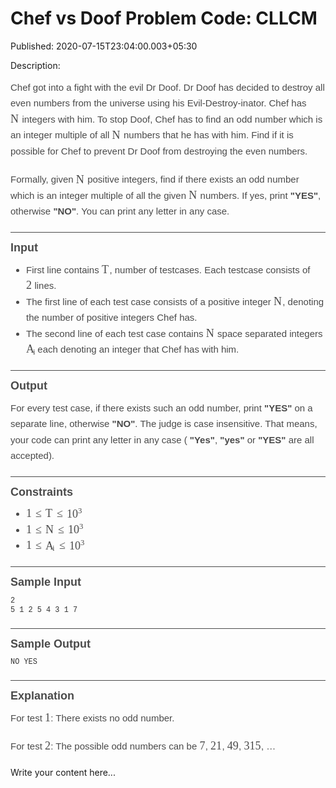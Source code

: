 # Chef vs Doof Problem Code: CLLCM

Published: 2020-07-15T23:04:00.003+05:30

Description: 
      <p class="mathjax-support" style="box-sizing: border-box; color:
      #4a4a4a; font-family: helvetica, sans-serif; font-size: 15px; font-stretch: normal;
      line-height: 1.7; margin: 0px 0px 20px; padding: 0px; text-rendering:
      optimizelegibility;">Chef got into a fight with the evil Dr Doof. Dr Doof has decided to
      destroy all even numbers from the universe using his Evil-Destroy-inator. Chef has<span
      class="Apple-converted-space">&nbsp;</span><span class="MathJax"
      data-mathml="&lt;math
      xmlns=&quot;http://www.w3.org/1998/Math/MathML&quot;&gt;&lt;mi&gt;N&lt;/mi&gt;&lt;/math&gt;"
      id="MathJax-Element-1-Frame" role="presentation" style="border: 0px; box-sizing: border-box;
      direction: ltr; display: inline; float: none; line-height: normal; margin: 0px; max-height:
      none; max-width: none; min-height: 0px; min-width: 0px; overflow-wrap: normal; padding: 0px;
      position: relative; white-space: nowrap; word-spacing: normal;" tabindex="0"><nobr
      aria-hidden="true" style="border: 0px; box-sizing: border-box; line-height: normal; margin:
      0px; max-height: 5000em; max-width: 5000em; min-height: 0px; min-width: 0px; padding: 0px;
      transition: none 0s ease 0s; vertical-align: 0px;"><span class="math"
      id="MathJax-Span-1" style="border: 0px; box-sizing: border-box; display: inline-block;
      line-height: normal; margin: 0px; padding: 0px; position: static; transition: none 0s ease 0s;
      vertical-align: 0px; width: 0.947em;"><span style="border: 0px; box-sizing: border-box;
      display: inline-block; font-size: 18px; height: 0px; line-height: normal; margin: 0px;
      padding: 0px; position: relative; transition: none 0s ease 0s; vertical-align: 0px; width:
      0.781em;"><span style="border: 0px; box-sizing: border-box; clip: rect(1.669em,
      1000.78em, 2.669em, -999.997em); left: 0em; line-height: normal; margin: 0px; padding: 0px;
      position: absolute; top: -2.497em; transition: none 0s ease 0s; vertical-align:
      0px;"><span class="mrow" id="MathJax-Span-2" style="border: 0px; box-sizing: border-box;
      display: inline; line-height: normal; margin: 0px; padding: 0px; position: static; transition:
      none 0s ease 0s; vertical-align: 0px;"><span class="mi" id="MathJax-Span-3"
      style="border: 0px; box-sizing: border-box; display: inline; font-family: STIXGeneral-Italic;
      line-height: normal; margin: 0px; padding: 0px; position: static; transition: none 0s ease 0s;
      vertical-align: 0px;">N<span style="border: 0px; box-sizing: border-box; display:
      inline-block; height: 1px; line-height: normal; margin: 0px; overflow: hidden; padding: 0px;
      position: static; transition: none 0s ease 0s; vertical-align: 0px; width:
      0.058em;"></span></span></span><span style="border: 0px; box-sizing:
      border-box; display: inline-block; height: 2.503em; line-height: normal; margin: 0px; padding:
      0px; position: static; transition: none 0s ease 0s; vertical-align: 0px; width:
      0px;"></span></span></span><span style="border-left-style: solid;
      border-width: 0px; box-sizing: border-box; display: inline-block; height: 0.937em;
      line-height: normal; margin: 0px; overflow: hidden; padding: 0px; position: static;
      transition: none 0s ease 0s; vertical-align: -0.063em; width:
      0px;"></span></span></nobr><span class="MJX_Assistive_MathML"
      role="presentation" style="border: 0px; box-sizing: border-box; clip: rect(1px, 1px, 1px,
      1px); display: inline; height: 1px; left: 0px; line-height: normal; margin: 0px; overflow:
      hidden; padding: 0px; position: static; top: 0px; transition: none 0s ease 0s; user-select:
      none; vertical-align: 0px; width: 1px;"><math
      xmlns="http://www.w3.org/1998/Math/MathML"><mi></mi></math></span></span><span
      class="Apple-converted-space">&nbsp;</span>integers with him. To stop Doof, Chef
      has to find an odd number which is an integer multiple of all<span
      class="Apple-converted-space">&nbsp;</span><span class="MathJax"
      data-mathml="&lt;math
      xmlns=&quot;http://www.w3.org/1998/Math/MathML&quot;&gt;&lt;mi&gt;N&lt;/mi&gt;&lt;/math&gt;"
      id="MathJax-Element-2-Frame" role="presentation" style="border: 0px; box-sizing: border-box;
      direction: ltr; display: inline; float: none; line-height: normal; margin: 0px; max-height:
      none; max-width: none; min-height: 0px; min-width: 0px; overflow-wrap: normal; padding: 0px;
      position: relative; white-space: nowrap; word-spacing: normal;" tabindex="0"><nobr
      aria-hidden="true" style="border: 0px; box-sizing: border-box; line-height: normal; margin:
      0px; max-height: 5000em; max-width: 5000em; min-height: 0px; min-width: 0px; padding: 0px;
      transition: none 0s ease 0s; vertical-align: 0px;"><span class="math"
      id="MathJax-Span-4" style="border: 0px; box-sizing: border-box; display: inline-block;
      line-height: normal; margin: 0px; padding: 0px; position: static; transition: none 0s ease 0s;
      vertical-align: 0px; width: 0.947em;"><span style="border: 0px; box-sizing: border-box;
      display: inline-block; font-size: 18px; height: 0px; line-height: normal; margin: 0px;
      padding: 0px; position: relative; transition: none 0s ease 0s; vertical-align: 0px; width:
      0.781em;"><span style="border: 0px; box-sizing: border-box; clip: rect(1.669em,
      1000.78em, 2.669em, -999.997em); left: 0em; line-height: normal; margin: 0px; padding: 0px;
      position: absolute; top: -2.497em; transition: none 0s ease 0s; vertical-align:
      0px;"><span class="mrow" id="MathJax-Span-5" style="border: 0px; box-sizing: border-box;
      display: inline; line-height: normal; margin: 0px; padding: 0px; position: static; transition:
      none 0s ease 0s; vertical-align: 0px;"><span class="mi" id="MathJax-Span-6"
      style="border: 0px; box-sizing: border-box; display: inline; font-family: STIXGeneral-Italic;
      line-height: normal; margin: 0px; padding: 0px; position: static; transition: none 0s ease 0s;
      vertical-align: 0px;">N<span style="border: 0px; box-sizing: border-box; display:
      inline-block; height: 1px; line-height: normal; margin: 0px; overflow: hidden; padding: 0px;
      position: static; transition: none 0s ease 0s; vertical-align: 0px; width:
      0.058em;"></span></span></span><span style="border: 0px; box-sizing:
      border-box; display: inline-block; height: 2.503em; line-height: normal; margin: 0px; padding:
      0px; position: static; transition: none 0s ease 0s; vertical-align: 0px; width:
      0px;"></span></span></span><span style="border-left-style: solid;
      border-width: 0px; box-sizing: border-box; display: inline-block; height: 0.937em;
      line-height: normal; margin: 0px; overflow: hidden; padding: 0px; position: static;
      transition: none 0s ease 0s; vertical-align: -0.063em; width:
      0px;"></span></span></nobr><span class="MJX_Assistive_MathML"
      role="presentation" style="border: 0px; box-sizing: border-box; clip: rect(1px, 1px, 1px,
      1px); display: inline; height: 1px; left: 0px; line-height: normal; margin: 0px; overflow:
      hidden; padding: 0px; position: static; top: 0px; transition: none 0s ease 0s; user-select:
      none; vertical-align: 0px; width: 1px;"><math
      xmlns="http://www.w3.org/1998/Math/MathML"><mi></mi></math></span></span><span
      class="Apple-converted-space">&nbsp;</span>numbers that he has with him. Find if
      it is possible for Chef to prevent Dr Doof from destroying the even numbers.</p><p
      class="mathjax-support" style="box-sizing: border-box; color: #4a4a4a; font-family: helvetica,
      sans-serif; font-size: 15px; font-stretch: normal; line-height: 1.7; margin: 0px 0px 20px;
      padding: 0px; text-rendering: optimizelegibility;">Formally, given<span
      class="Apple-converted-space">&nbsp;</span><span class="MathJax"
      data-mathml="&lt;math
      xmlns=&quot;http://www.w3.org/1998/Math/MathML&quot;&gt;&lt;mi&gt;N&lt;/mi&gt;&lt;/math&gt;"
      id="MathJax-Element-3-Frame" role="presentation" style="border: 0px; box-sizing: border-box;
      direction: ltr; display: inline; float: none; line-height: normal; margin: 0px; max-height:
      none; max-width: none; min-height: 0px; min-width: 0px; overflow-wrap: normal; padding: 0px;
      position: relative; white-space: nowrap; word-spacing: normal;" tabindex="0"><nobr
      aria-hidden="true" style="border: 0px; box-sizing: border-box; line-height: normal; margin:
      0px; max-height: 5000em; max-width: 5000em; min-height: 0px; min-width: 0px; padding: 0px;
      transition: none 0s ease 0s; vertical-align: 0px;"><span class="math"
      id="MathJax-Span-7" style="border: 0px; box-sizing: border-box; display: inline-block;
      line-height: normal; margin: 0px; padding: 0px; position: static; transition: none 0s ease 0s;
      vertical-align: 0px; width: 0.947em;"><span style="border: 0px; box-sizing: border-box;
      display: inline-block; font-size: 18px; height: 0px; line-height: normal; margin: 0px;
      padding: 0px; position: relative; transition: none 0s ease 0s; vertical-align: 0px; width:
      0.781em;"><span style="border: 0px; box-sizing: border-box; clip: rect(1.669em,
      1000.78em, 2.669em, -999.997em); left: 0em; line-height: normal; margin: 0px; padding: 0px;
      position: absolute; top: -2.497em; transition: none 0s ease 0s; vertical-align:
      0px;"><span class="mrow" id="MathJax-Span-8" style="border: 0px; box-sizing: border-box;
      display: inline; line-height: normal; margin: 0px; padding: 0px; position: static; transition:
      none 0s ease 0s; vertical-align: 0px;"><span class="mi" id="MathJax-Span-9"
      style="border: 0px; box-sizing: border-box; display: inline; font-family: STIXGeneral-Italic;
      line-height: normal; margin: 0px; padding: 0px; position: static; transition: none 0s ease 0s;
      vertical-align: 0px;">N<span style="border: 0px; box-sizing: border-box; display:
      inline-block; height: 1px; line-height: normal; margin: 0px; overflow: hidden; padding: 0px;
      position: static; transition: none 0s ease 0s; vertical-align: 0px; width:
      0.058em;"></span></span></span><span style="border: 0px; box-sizing:
      border-box; display: inline-block; height: 2.503em; line-height: normal; margin: 0px; padding:
      0px; position: static; transition: none 0s ease 0s; vertical-align: 0px; width:
      0px;"></span></span></span><span style="border-left-style: solid;
      border-width: 0px; box-sizing: border-box; display: inline-block; height: 0.937em;
      line-height: normal; margin: 0px; overflow: hidden; padding: 0px; position: static;
      transition: none 0s ease 0s; vertical-align: -0.063em; width:
      0px;"></span></span></nobr><span class="MJX_Assistive_MathML"
      role="presentation" style="border: 0px; box-sizing: border-box; clip: rect(1px, 1px, 1px,
      1px); display: inline; height: 1px; left: 0px; line-height: normal; margin: 0px; overflow:
      hidden; padding: 0px; position: static; top: 0px; transition: none 0s ease 0s; user-select:
      none; vertical-align: 0px; width: 1px;"><math
      xmlns="http://www.w3.org/1998/Math/MathML"><mi></mi></math></span></span><span
      class="Apple-converted-space">&nbsp;</span>positive integers, find if there
      exists an odd number which is an integer multiple of all the given<span
      class="Apple-converted-space">&nbsp;</span><span class="MathJax"
      data-mathml="&lt;math
      xmlns=&quot;http://www.w3.org/1998/Math/MathML&quot;&gt;&lt;mi&gt;N&lt;/mi&gt;&lt;/math&gt;"
      id="MathJax-Element-4-Frame" role="presentation" style="border: 0px; box-sizing: border-box;
      direction: ltr; display: inline; float: none; line-height: normal; margin: 0px; max-height:
      none; max-width: none; min-height: 0px; min-width: 0px; overflow-wrap: normal; padding: 0px;
      position: relative; white-space: nowrap; word-spacing: normal;" tabindex="0"><nobr
      aria-hidden="true" style="border: 0px; box-sizing: border-box; line-height: normal; margin:
      0px; max-height: 5000em; max-width: 5000em; min-height: 0px; min-width: 0px; padding: 0px;
      transition: none 0s ease 0s; vertical-align: 0px;"><span class="math"
      id="MathJax-Span-10" style="border: 0px; box-sizing: border-box; display: inline-block;
      line-height: normal; margin: 0px; padding: 0px; position: static; transition: none 0s ease 0s;
      vertical-align: 0px; width: 0.947em;"><span style="border: 0px; box-sizing: border-box;
      display: inline-block; font-size: 18px; height: 0px; line-height: normal; margin: 0px;
      padding: 0px; position: relative; transition: none 0s ease 0s; vertical-align: 0px; width:
      0.781em;"><span style="border: 0px; box-sizing: border-box; clip: rect(1.669em,
      1000.78em, 2.669em, -999.997em); left: 0em; line-height: normal; margin: 0px; padding: 0px;
      position: absolute; top: -2.497em; transition: none 0s ease 0s; vertical-align:
      0px;"><span class="mrow" id="MathJax-Span-11" style="border: 0px; box-sizing:
      border-box; display: inline; line-height: normal; margin: 0px; padding: 0px; position: static;
      transition: none 0s ease 0s; vertical-align: 0px;"><span class="mi" id="MathJax-Span-12"
      style="border: 0px; box-sizing: border-box; display: inline; font-family: STIXGeneral-Italic;
      line-height: normal; margin: 0px; padding: 0px; position: static; transition: none 0s ease 0s;
      vertical-align: 0px;">N<span style="border: 0px; box-sizing: border-box; display:
      inline-block; height: 1px; line-height: normal; margin: 0px; overflow: hidden; padding: 0px;
      position: static; transition: none 0s ease 0s; vertical-align: 0px; width:
      0.058em;"></span></span></span><span style="border: 0px; box-sizing:
      border-box; display: inline-block; height: 2.503em; line-height: normal; margin: 0px; padding:
      0px; position: static; transition: none 0s ease 0s; vertical-align: 0px; width:
      0px;"></span></span></span><span style="border-left-style: solid;
      border-width: 0px; box-sizing: border-box; display: inline-block; height: 0.937em;
      line-height: normal; margin: 0px; overflow: hidden; padding: 0px; position: static;
      transition: none 0s ease 0s; vertical-align: -0.063em; width:
      0px;"></span></span></nobr><span class="MJX_Assistive_MathML"
      role="presentation" style="border: 0px; box-sizing: border-box; clip: rect(1px, 1px, 1px,
      1px); display: inline; height: 1px; left: 0px; line-height: normal; margin: 0px; overflow:
      hidden; padding: 0px; position: static; top: 0px; transition: none 0s ease 0s; user-select:
      none; vertical-align: 0px; width: 1px;"><math
      xmlns="http://www.w3.org/1998/Math/MathML"><mi></mi></math></span></span><span
      class="Apple-converted-space">&nbsp;</span>numbers. If yes, print<span
      class="Apple-converted-space">&nbsp;</span><span class="mathjax-support"
      style="box-sizing: border-box; font-weight: 700; line-height: inherit;">"YES"</span>,
      otherwise<span class="Apple-converted-space">&nbsp;</span><span
      class="mathjax-support" style="box-sizing: border-box; font-weight: 700; line-height:
      inherit;">"NO"</span>. You can print any letter in any case.</p><h3
      class="mathjax-support" id="input" style="border-top-style: solid; border-top-width: 1px;
      box-sizing: border-box; color: #4a4a4a; font-family: helvetica, sans-serif; font-size: 18px;
      font-stretch: normal; line-height: 1.6; margin: 15px 0px 0.5rem; padding: 10px 0px 0px;
      text-rendering: optimizelegibility;">Input</h3><ul class="mathjax-support"
      style="box-sizing: border-box; color: #4a4a4a; font-family: helvetica, sans-serif; font-size:
      15px; font-stretch: normal; line-height: 1.7; list-style-position: outside; margin: 0px 0px
      20px 25px; padding: 0px;"><li class="mathjax-support" style="box-sizing: border-box;
      margin: 0px; padding: 0px;">First line contains<span
      class="Apple-converted-space">&nbsp;</span><span class="MathJax"
      data-mathml="&lt;math
      xmlns=&quot;http://www.w3.org/1998/Math/MathML&quot;&gt;&lt;mi&gt;T&lt;/mi&gt;&lt;/math&gt;"
      id="MathJax-Element-5-Frame" role="presentation" style="border: 0px; box-sizing: border-box;
      direction: ltr; display: inline; float: none; line-height: normal; margin: 0px; max-height:
      none; max-width: none; min-height: 0px; min-width: 0px; overflow-wrap: normal; padding: 0px;
      position: relative; white-space: nowrap; word-spacing: normal;" tabindex="0"><nobr
      aria-hidden="true" style="border: 0px; box-sizing: border-box; line-height: normal; margin:
      0px; max-height: 5000em; max-width: 5000em; min-height: 0px; min-width: 0px; padding: 0px;
      transition: none 0s ease 0s; vertical-align: 0px;"><span class="math"
      id="MathJax-Span-13" style="border: 0px; box-sizing: border-box; display: inline-block;
      line-height: normal; margin: 0px; padding: 0px; position: static; transition: none 0s ease 0s;
      vertical-align: 0px; width: 0.836em;"><span style="border: 0px; box-sizing: border-box;
      display: inline-block; font-size: 18px; height: 0px; line-height: normal; margin: 0px;
      padding: 0px; position: relative; transition: none 0s ease 0s; vertical-align: 0px; width:
      0.669em;"><span style="border: 0px; box-sizing: border-box; clip: rect(1.669em,
      1000.67em, 2.669em, -999.997em); left: 0em; line-height: normal; margin: 0px; padding: 0px;
      position: absolute; top: -2.497em; transition: none 0s ease 0s; vertical-align:
      0px;"><span class="mrow" id="MathJax-Span-14" style="border: 0px; box-sizing:
      border-box; display: inline; line-height: normal; margin: 0px; padding: 0px; position: static;
      transition: none 0s ease 0s; vertical-align: 0px;"><span class="mi" id="MathJax-Span-15"
      style="border: 0px; box-sizing: border-box; display: inline; font-family: STIXGeneral-Italic;
      line-height: normal; margin: 0px; padding: 0px; position: static; transition: none 0s ease 0s;
      vertical-align: 0px;">T<span style="border: 0px; box-sizing: border-box; display:
      inline-block; height: 1px; line-height: normal; margin: 0px; overflow: hidden; padding: 0px;
      position: static; transition: none 0s ease 0s; vertical-align: 0px; width:
      0.058em;"></span></span></span><span style="border: 0px; box-sizing:
      border-box; display: inline-block; height: 2.503em; line-height: normal; margin: 0px; padding:
      0px; position: static; transition: none 0s ease 0s; vertical-align: 0px; width:
      0px;"></span></span></span><span style="border-left-style: solid;
      border-width: 0px; box-sizing: border-box; display: inline-block; height: 0.937em;
      line-height: normal; margin: 0px; overflow: hidden; padding: 0px; position: static;
      transition: none 0s ease 0s; vertical-align: -0.063em; width:
      0px;"></span></span></nobr><span class="MJX_Assistive_MathML"
      role="presentation" style="border: 0px; box-sizing: border-box; clip: rect(1px, 1px, 1px,
      1px); display: inline; height: 1px; left: 0px; line-height: normal; margin: 0px; overflow:
      hidden; padding: 0px; position: static; top: 0px; transition: none 0s ease 0s; user-select:
      none; vertical-align: 0px; width: 1px;"><math
      xmlns="http://www.w3.org/1998/Math/MathML"><mi></mi></math></span></span>,
      number of testcases. Each testcase consists of<span
      class="Apple-converted-space">&nbsp;</span><span class="MathJax"
      data-mathml="&lt;math
      xmlns=&quot;http://www.w3.org/1998/Math/MathML&quot;&gt;&lt;mn&gt;2&lt;/mn&gt;&lt;/math&gt;"
      id="MathJax-Element-6-Frame" role="presentation" style="border: 0px; box-sizing: border-box;
      direction: ltr; display: inline; float: none; line-height: normal; margin: 0px; max-height:
      none; max-width: none; min-height: 0px; min-width: 0px; overflow-wrap: normal; padding: 0px;
      position: relative; white-space: nowrap; word-spacing: normal;" tabindex="0"><nobr
      aria-hidden="true" style="border: 0px; box-sizing: border-box; line-height: normal; margin:
      0px; max-height: 5000em; max-width: 5000em; min-height: 0px; min-width: 0px; padding: 0px;
      transition: none 0s ease 0s; vertical-align: 0px;"><span class="math"
      id="MathJax-Span-16" style="border: 0px; box-sizing: border-box; display: inline-block;
      line-height: normal; margin: 0px; padding: 0px; position: static; transition: none 0s ease 0s;
      vertical-align: 0px; width: 0.614em;"><span style="border: 0px; box-sizing: border-box;
      display: inline-block; font-size: 18px; height: 0px; line-height: normal; margin: 0px;
      padding: 0px; position: relative; transition: none 0s ease 0s; vertical-align: 0px; width:
      0.503em;"><span style="border: 0px; box-sizing: border-box; clip: rect(1.669em,
      1000.5em, 2.669em, -999.997em); left: 0em; line-height: normal; margin: 0px; padding: 0px;
      position: absolute; top: -2.497em; transition: none 0s ease 0s; vertical-align:
      0px;"><span class="mrow" id="MathJax-Span-17" style="border: 0px; box-sizing:
      border-box; display: inline; line-height: normal; margin: 0px; padding: 0px; position: static;
      transition: none 0s ease 0s; vertical-align: 0px;"><span class="mn" id="MathJax-Span-18"
      style="border: 0px; box-sizing: border-box; display: inline; font-family: STIXGeneral-Regular;
      line-height: normal; margin: 0px; padding: 0px; position: static; transition: none 0s ease 0s;
      vertical-align: 0px;">2</span></span><span style="border: 0px; box-sizing:
      border-box; display: inline-block; height: 2.503em; line-height: normal; margin: 0px; padding:
      0px; position: static; transition: none 0s ease 0s; vertical-align: 0px; width:
      0px;"></span></span></span><span style="border-left-style: solid;
      border-width: 0px; box-sizing: border-box; display: inline-block; height: 0.937em;
      line-height: normal; margin: 0px; overflow: hidden; padding: 0px; position: static;
      transition: none 0s ease 0s; vertical-align: -0.063em; width:
      0px;"></span></span></nobr><span class="MJX_Assistive_MathML"
      role="presentation" style="border: 0px; box-sizing: border-box; clip: rect(1px, 1px, 1px,
      1px); display: inline; height: 1px; left: 0px; line-height: normal; margin: 0px; overflow:
      hidden; padding: 0px; position: static; top: 0px; transition: none 0s ease 0s; user-select:
      none; vertical-align: 0px; width: 1px;"><math
      xmlns="http://www.w3.org/1998/Math/MathML"><mn></mn></math></span></span><span
      class="Apple-converted-space">&nbsp;</span>lines.</li><li
      class="mathjax-support" style="box-sizing: border-box; margin: 0px; padding: 0px;">The
      first line of each test case consists of a positive integer<span
      class="Apple-converted-space">&nbsp;</span><span class="MathJax"
      data-mathml="&lt;math
      xmlns=&quot;http://www.w3.org/1998/Math/MathML&quot;&gt;&lt;mi&gt;N&lt;/mi&gt;&lt;/math&gt;"
      id="MathJax-Element-7-Frame" role="presentation" style="border: 0px; box-sizing: border-box;
      direction: ltr; display: inline; float: none; line-height: normal; margin: 0px; max-height:
      none; max-width: none; min-height: 0px; min-width: 0px; overflow-wrap: normal; padding: 0px;
      position: relative; white-space: nowrap; word-spacing: normal;" tabindex="0"><nobr
      aria-hidden="true" style="border: 0px; box-sizing: border-box; line-height: normal; margin:
      0px; max-height: 5000em; max-width: 5000em; min-height: 0px; min-width: 0px; padding: 0px;
      transition: none 0s ease 0s; vertical-align: 0px;"><span class="math"
      id="MathJax-Span-19" style="border: 0px; box-sizing: border-box; display: inline-block;
      line-height: normal; margin: 0px; padding: 0px; position: static; transition: none 0s ease 0s;
      vertical-align: 0px; width: 0.947em;"><span style="border: 0px; box-sizing: border-box;
      display: inline-block; font-size: 18px; height: 0px; line-height: normal; margin: 0px;
      padding: 0px; position: relative; transition: none 0s ease 0s; vertical-align: 0px; width:
      0.781em;"><span style="border: 0px; box-sizing: border-box; clip: rect(1.669em,
      1000.78em, 2.669em, -999.997em); left: 0em; line-height: normal; margin: 0px; padding: 0px;
      position: absolute; top: -2.497em; transition: none 0s ease 0s; vertical-align:
      0px;"><span class="mrow" id="MathJax-Span-20" style="border: 0px; box-sizing:
      border-box; display: inline; line-height: normal; margin: 0px; padding: 0px; position: static;
      transition: none 0s ease 0s; vertical-align: 0px;"><span class="mi" id="MathJax-Span-21"
      style="border: 0px; box-sizing: border-box; display: inline; font-family: STIXGeneral-Italic;
      line-height: normal; margin: 0px; padding: 0px; position: static; transition: none 0s ease 0s;
      vertical-align: 0px;">N<span style="border: 0px; box-sizing: border-box; display:
      inline-block; height: 1px; line-height: normal; margin: 0px; overflow: hidden; padding: 0px;
      position: static; transition: none 0s ease 0s; vertical-align: 0px; width:
      0.058em;"></span></span></span><span style="border: 0px; box-sizing:
      border-box; display: inline-block; height: 2.503em; line-height: normal; margin: 0px; padding:
      0px; position: static; transition: none 0s ease 0s; vertical-align: 0px; width:
      0px;"></span></span></span><span style="border-left-style: solid;
      border-width: 0px; box-sizing: border-box; display: inline-block; height: 0.937em;
      line-height: normal; margin: 0px; overflow: hidden; padding: 0px; position: static;
      transition: none 0s ease 0s; vertical-align: -0.063em; width:
      0px;"></span></span></nobr><span class="MJX_Assistive_MathML"
      role="presentation" style="border: 0px; box-sizing: border-box; clip: rect(1px, 1px, 1px,
      1px); display: inline; height: 1px; left: 0px; line-height: normal; margin: 0px; overflow:
      hidden; padding: 0px; position: static; top: 0px; transition: none 0s ease 0s; user-select:
      none; vertical-align: 0px; width: 1px;"><math
      xmlns="http://www.w3.org/1998/Math/MathML"><mi></mi></math></span></span>,
      denoting the number of positive integers Chef has.</li><li class="mathjax-support"
      style="box-sizing: border-box; margin: 0px; padding: 0px;">The second line of each test
      case contains<span class="Apple-converted-space">&nbsp;</span><span
      class="MathJax" data-mathml="&lt;math
      xmlns=&quot;http://www.w3.org/1998/Math/MathML&quot;&gt;&lt;mi&gt;N&lt;/mi&gt;&lt;/math&gt;"
      id="MathJax-Element-8-Frame" role="presentation" style="border: 0px; box-sizing: border-box;
      direction: ltr; display: inline; float: none; line-height: normal; margin: 0px; max-height:
      none; max-width: none; min-height: 0px; min-width: 0px; overflow-wrap: normal; padding: 0px;
      position: relative; white-space: nowrap; word-spacing: normal;" tabindex="0"><nobr
      aria-hidden="true" style="border: 0px; box-sizing: border-box; line-height: normal; margin:
      0px; max-height: 5000em; max-width: 5000em; min-height: 0px; min-width: 0px; padding: 0px;
      transition: none 0s ease 0s; vertical-align: 0px;"><span class="math"
      id="MathJax-Span-22" style="border: 0px; box-sizing: border-box; display: inline-block;
      line-height: normal; margin: 0px; padding: 0px; position: static; transition: none 0s ease 0s;
      vertical-align: 0px; width: 0.947em;"><span style="border: 0px; box-sizing: border-box;
      display: inline-block; font-size: 18px; height: 0px; line-height: normal; margin: 0px;
      padding: 0px; position: relative; transition: none 0s ease 0s; vertical-align: 0px; width:
      0.781em;"><span style="border: 0px; box-sizing: border-box; clip: rect(1.669em,
      1000.78em, 2.669em, -999.997em); left: 0em; line-height: normal; margin: 0px; padding: 0px;
      position: absolute; top: -2.497em; transition: none 0s ease 0s; vertical-align:
      0px;"><span class="mrow" id="MathJax-Span-23" style="border: 0px; box-sizing:
      border-box; display: inline; line-height: normal; margin: 0px; padding: 0px; position: static;
      transition: none 0s ease 0s; vertical-align: 0px;"><span class="mi" id="MathJax-Span-24"
      style="border: 0px; box-sizing: border-box; display: inline; font-family: STIXGeneral-Italic;
      line-height: normal; margin: 0px; padding: 0px; position: static; transition: none 0s ease 0s;
      vertical-align: 0px;">N<span style="border: 0px; box-sizing: border-box; display:
      inline-block; height: 1px; line-height: normal; margin: 0px; overflow: hidden; padding: 0px;
      position: static; transition: none 0s ease 0s; vertical-align: 0px; width:
      0.058em;"></span></span></span><span style="border: 0px; box-sizing:
      border-box; display: inline-block; height: 2.503em; line-height: normal; margin: 0px; padding:
      0px; position: static; transition: none 0s ease 0s; vertical-align: 0px; width:
      0px;"></span></span></span><span style="border-left-style: solid;
      border-width: 0px; box-sizing: border-box; display: inline-block; height: 0.937em;
      line-height: normal; margin: 0px; overflow: hidden; padding: 0px; position: static;
      transition: none 0s ease 0s; vertical-align: -0.063em; width:
      0px;"></span></span></nobr><span class="MJX_Assistive_MathML"
      role="presentation" style="border: 0px; box-sizing: border-box; clip: rect(1px, 1px, 1px,
      1px); display: inline; height: 1px; left: 0px; line-height: normal; margin: 0px; overflow:
      hidden; padding: 0px; position: static; top: 0px; transition: none 0s ease 0s; user-select:
      none; vertical-align: 0px; width: 1px;"><math
      xmlns="http://www.w3.org/1998/Math/MathML"><mi></mi></math></span></span><span
      class="Apple-converted-space">&nbsp;</span>space separated integers<span
      class="Apple-converted-space">&nbsp;</span><span class="MathJax"
      data-mathml="&lt;math
      xmlns=&quot;http://www.w3.org/1998/Math/MathML&quot;&gt;&lt;msub&gt;&lt;mi&gt;A&lt;/mi&gt;&lt;mi&gt;i&lt;/mi&gt;&lt;/msub&gt;&lt;/math&gt;"
      id="MathJax-Element-9-Frame" role="presentation" style="border: 0px; box-sizing: border-box;
      direction: ltr; display: inline; float: none; line-height: normal; margin: 0px; max-height:
      none; max-width: none; min-height: 0px; min-width: 0px; overflow-wrap: normal; padding: 0px;
      position: relative; white-space: nowrap; word-spacing: normal;" tabindex="0"><nobr
      aria-hidden="true" style="border: 0px; box-sizing: border-box; line-height: normal; margin:
      0px; max-height: 5000em; max-width: 5000em; min-height: 0px; min-width: 0px; padding: 0px;
      transition: none 0s ease 0s; vertical-align: 0px;"><span class="math"
      id="MathJax-Span-25" style="border: 0px; box-sizing: border-box; display: inline-block;
      line-height: normal; margin: 0px; padding: 0px; position: static; transition: none 0s ease 0s;
      vertical-align: 0px; width: 1.169em;"><span style="border: 0px; box-sizing: border-box;
      display: inline-block; font-size: 18px; height: 0px; line-height: normal; margin: 0px;
      padding: 0px; position: relative; transition: none 0s ease 0s; vertical-align: 0px; width:
      0.947em;"><span style="border: 0px; box-sizing: border-box; clip: rect(1.336em,
      1000.95em, 2.503em, -999.997em); left: 0em; line-height: normal; margin: 0px; padding: 0px;
      position: absolute; top: -2.164em; transition: none 0s ease 0s; vertical-align:
      0px;"><span class="mrow" id="MathJax-Span-26" style="border: 0px; box-sizing:
      border-box; display: inline; line-height: normal; margin: 0px; padding: 0px; position: static;
      transition: none 0s ease 0s; vertical-align: 0px;"><span class="msubsup"
      id="MathJax-Span-27" style="border: 0px; box-sizing: border-box; display: inline; line-height:
      normal; margin: 0px; padding: 0px; position: static; transition: none 0s ease 0s;
      vertical-align: 0px;"><span style="border: 0px; box-sizing: border-box; display:
      inline-block; height: 0px; line-height: normal; margin: 0px; padding: 0px; position: relative;
      transition: none 0s ease 0s; vertical-align: 0px; width: 0.892em;"><span style="border:
      0px; box-sizing: border-box; clip: rect(3.169em, 1000.56em, 4.169em, -999.997em); left: 0em;
      line-height: normal; margin: 0px; padding: 0px; position: absolute; top: -3.997em; transition:
      none 0s ease 0s; vertical-align: 0px;"><span class="mi" id="MathJax-Span-28"
      style="border: 0px; box-sizing: border-box; display: inline; font-family: STIXGeneral-Italic;
      line-height: normal; margin: 0px; padding: 0px; position: static; transition: none 0s ease 0s;
      vertical-align: 0px;">A</span><span style="border: 0px; box-sizing: border-box;
      display: inline-block; height: 4.003em; line-height: normal; margin: 0px; padding: 0px;
      position: static; transition: none 0s ease 0s; vertical-align: 0px; width:
      0px;"></span></span><span style="border: 0px; box-sizing: border-box; left:
      0.614em; line-height: normal; margin: 0px; padding: 0px; position: absolute; top: -3.831em;
      transition: none 0s ease 0s; vertical-align: 0px;"><span class="mi" id="MathJax-Span-29"
      style="border: 0px; box-sizing: border-box; display: inline; font-family: STIXGeneral-Italic;
      font-size: 12.726px; line-height: normal; margin: 0px; padding: 0px; position: static;
      transition: none 0s ease 0s; vertical-align: 0px;">i</span><span style="border:
      0px; box-sizing: border-box; display: inline-block; height: 4.003em; line-height: normal;
      margin: 0px; padding: 0px; position: static; transition: none 0s ease 0s; vertical-align: 0px;
      width: 0px;"></span></span></span></span></span><span
      style="border: 0px; box-sizing: border-box; display: inline-block; height: 2.169em;
      line-height: normal; margin: 0px; padding: 0px; position: static; transition: none 0s ease 0s;
      vertical-align: 0px; width: 0px;"></span></span></span><span
      style="border-left-style: solid; border-width: 0px; box-sizing: border-box; display:
      inline-block; height: 1.137em; line-height: normal; margin: 0px; overflow: hidden; padding:
      0px; position: static; transition: none 0s ease 0s; vertical-align: -0.263em; width:
      0px;"></span></span></nobr><span class="MJX_Assistive_MathML"
      role="presentation" style="border: 0px; box-sizing: border-box; clip: rect(1px, 1px, 1px,
      1px); display: inline; height: 1px; left: 0px; line-height: normal; margin: 0px; overflow:
      hidden; padding: 0px; position: static; top: 0px; transition: none 0s ease 0s; user-select:
      none; vertical-align: 0px; width: 1px;"><math
      xmlns="http://www.w3.org/1998/Math/MathML"><msub><mi></mi><mi></mi></msub></math></span></span>each
      denoting an integer that Chef has with him.</li></ul><h3
      class="mathjax-support" id="output" style="border-top-style: solid; border-top-width: 1px;
      box-sizing: border-box; color: #4a4a4a; font-family: helvetica, sans-serif; font-size: 18px;
      font-stretch: normal; line-height: 1.6; margin: 15px 0px 0.5rem; padding: 10px 0px 0px;
      text-rendering: optimizelegibility;">Output</h3><p class="mathjax-support"
      style="box-sizing: border-box; color: #4a4a4a; font-family: helvetica, sans-serif; font-size:
      15px; font-stretch: normal; line-height: 1.7; margin: 0px 0px 20px; padding: 0px;
      text-rendering: optimizelegibility;">For every test case, if there exists such an odd
      number, print<span class="Apple-converted-space">&nbsp;</span><span
      class="mathjax-support" style="box-sizing: border-box; font-weight: 700; line-height:
      inherit;">"YES"</span><span
      class="Apple-converted-space">&nbsp;</span>on a separate line, otherwise<span
      class="Apple-converted-space">&nbsp;</span><span class="mathjax-support"
      style="box-sizing: border-box; font-weight: 700; line-height: inherit;">"NO"</span>.
      The judge is case insensitive. That means, your code can print any letter in any case
      (<span class="Apple-converted-space">&nbsp;</span><span
      class="mathjax-support" style="box-sizing: border-box; font-weight: 700; line-height:
      inherit;">"Yes"</span>,<span
      class="Apple-converted-space">&nbsp;</span><span class="mathjax-support"
      style="box-sizing: border-box; font-weight: 700; line-height:
      inherit;">"yes"</span><span
      class="Apple-converted-space">&nbsp;</span>or<span
      class="Apple-converted-space">&nbsp;</span><span class="mathjax-support"
      style="box-sizing: border-box; font-weight: 700; line-height:
      inherit;">"YES"</span><span
      class="Apple-converted-space">&nbsp;</span>are all accepted).</p><h3
      class="mathjax-support" id="constraints" style="border-top-style: solid; border-top-width:
      1px; box-sizing: border-box; color: #4a4a4a; font-family: helvetica, sans-serif; font-size:
      18px; font-stretch: normal; line-height: 1.6; margin: 15px 0px 0.5rem; padding: 10px 0px 0px;
      text-rendering: optimizelegibility;">Constraints</h3><ul class="mathjax-support"
      style="box-sizing: border-box; color: #4a4a4a; font-family: helvetica, sans-serif; font-size:
      15px; font-stretch: normal; line-height: 1.7; list-style-position: outside; margin: 0px 0px
      20px 25px; padding: 0px;"><li class="mathjax-support" style="box-sizing: border-box;
      margin: 0px; padding: 0px;"><span class="MathJax" data-mathml="&lt;math
      xmlns=&quot;http://www.w3.org/1998/Math/MathML&quot;&gt;&lt;mn&gt;1&lt;/mn&gt;&lt;mo&gt;&amp;#x2264;&lt;/mo&gt;&lt;mi&gt;T&lt;/mi&gt;&lt;mo&gt;&amp;#x2264;&lt;/mo&gt;&lt;msup&gt;&lt;mn&gt;10&lt;/mn&gt;&lt;mn&gt;3&lt;/mn&gt;&lt;/msup&gt;&lt;/math&gt;"
      id="MathJax-Element-10-Frame" role="presentation" style="border: 0px; box-sizing: border-box;
      direction: ltr; display: inline; float: none; line-height: normal; margin: 0px; max-height:
      none; max-width: none; min-height: 0px; min-width: 0px; overflow-wrap: normal; padding: 0px;
      position: relative; white-space: nowrap; word-spacing: normal;" tabindex="0"><nobr
      aria-hidden="true" style="border: 0px; box-sizing: border-box; line-height: normal; margin:
      0px; max-height: 5000em; max-width: 5000em; min-height: 0px; min-width: 0px; padding: 0px;
      transition: none 0s ease 0s; vertical-align: 0px;"><span class="math"
      id="MathJax-Span-30" style="border: 0px; box-sizing: border-box; display: inline-block;
      line-height: normal; margin: 0px; padding: 0px; position: static; transition: none 0s ease 0s;
      vertical-align: 0px; width: 6.336em;"><span style="border: 0px; box-sizing: border-box;
      display: inline-block; font-size: 18px; height: 0px; line-height: normal; margin: 0px;
      padding: 0px; position: relative; transition: none 0s ease 0s; vertical-align: 0px; width:
      5.281em;"><span style="border: 0px; box-sizing: border-box; clip: rect(1.447em,
      1005.28em, 2.781em, -999.997em); left: 0em; line-height: normal; margin: 0px; padding: 0px;
      position: absolute; top: -2.497em; transition: none 0s ease 0s; vertical-align:
      0px;"><span class="mrow" id="MathJax-Span-31" style="border: 0px; box-sizing:
      border-box; display: inline; line-height: normal; margin: 0px; padding: 0px; position: static;
      transition: none 0s ease 0s; vertical-align: 0px;"><span class="mn" id="MathJax-Span-32"
      style="border: 0px; box-sizing: border-box; display: inline; font-family: STIXGeneral-Regular;
      line-height: normal; margin: 0px; padding: 0px; position: static; transition: none 0s ease 0s;
      vertical-align: 0px;">1</span><span class="mo" id="MathJax-Span-33" style="border:
      0px; box-sizing: border-box; display: inline; font-family: STIXGeneral-Regular; line-height:
      normal; margin: 0px; padding: 0px 0px 0px 0.336em; position: static; transition: none 0s ease
      0s; vertical-align: 0px;">≤</span><span class="mi" id="MathJax-Span-34"
      style="border: 0px; box-sizing: border-box; display: inline; font-family: STIXGeneral-Italic;
      line-height: normal; margin: 0px; padding: 0px 0px 0px 0.336em; position: static; transition:
      none 0s ease 0s; vertical-align: 0px;">T<span style="border: 0px; box-sizing:
      border-box; display: inline-block; height: 1px; line-height: normal; margin: 0px; overflow:
      hidden; padding: 0px; position: static; transition: none 0s ease 0s; vertical-align: 0px;
      width: 0.058em;"></span></span><span class="mo" id="MathJax-Span-35"
      style="border: 0px; box-sizing: border-box; display: inline; font-family: STIXGeneral-Regular;
      line-height: normal; margin: 0px; padding: 0px 0px 0px 0.336em; position: static; transition:
      none 0s ease 0s; vertical-align: 0px;">≤</span><span class="msubsup"
      id="MathJax-Span-36" style="border: 0px; box-sizing: border-box; display: inline; line-height:
      normal; margin: 0px; padding: 0px 0px 0px 0.336em; position: static; transition: none 0s ease
      0s; vertical-align: 0px;"><span style="border: 0px; box-sizing: border-box; display:
      inline-block; height: 0px; line-height: normal; margin: 0px; padding: 0px; position: relative;
      transition: none 0s ease 0s; vertical-align: 0px; width: 1.447em;"><span style="border:
      0px; box-sizing: border-box; clip: rect(3.169em, 1001em, 4.169em, -999.997em); left: 0em;
      line-height: normal; margin: 0px; padding: 0px; position: absolute; top: -3.997em; transition:
      none 0s ease 0s; vertical-align: 0px;"><span class="mn" id="MathJax-Span-37"
      style="border: 0px; box-sizing: border-box; display: inline; font-family: STIXGeneral-Regular;
      line-height: normal; margin: 0px; padding: 0px; position: static; transition: none 0s ease 0s;
      vertical-align: 0px;">10</span><span style="border: 0px; box-sizing: border-box;
      display: inline-block; height: 4.003em; line-height: normal; margin: 0px; padding: 0px;
      position: static; transition: none 0s ease 0s; vertical-align: 0px; width:
      0px;"></span></span><span style="border: 0px; box-sizing: border-box; left:
      1.003em; line-height: normal; margin: 0px; padding: 0px; position: absolute; top: -4.386em;
      transition: none 0s ease 0s; vertical-align: 0px;"><span class="mn" id="MathJax-Span-38"
      style="border: 0px; box-sizing: border-box; display: inline; font-family: STIXGeneral-Regular;
      font-size: 12.726px; line-height: normal; margin: 0px; padding: 0px; position: static;
      transition: none 0s ease 0s; vertical-align: 0px;">3</span><span style="border:
      0px; box-sizing: border-box; display: inline-block; height: 4.003em; line-height: normal;
      margin: 0px; padding: 0px; position: static; transition: none 0s ease 0s; vertical-align: 0px;
      width: 0px;"></span></span></span></span></span><span
      style="border: 0px; box-sizing: border-box; display: inline-block; height: 2.503em;
      line-height: normal; margin: 0px; padding: 0px; position: static; transition: none 0s ease 0s;
      vertical-align: 0px; width: 0px;"></span></span></span><span
      style="border-left-style: solid; border-width: 0px; box-sizing: border-box; display:
      inline-block; height: 1.337em; line-height: normal; margin: 0px; overflow: hidden; padding:
      0px; position: static; transition: none 0s ease 0s; vertical-align: -0.197em; width:
      0px;"></span></span></nobr><span class="MJX_Assistive_MathML"
      role="presentation" style="border: 0px; box-sizing: border-box; clip: rect(1px, 1px, 1px,
      1px); display: inline; height: 1px; left: 0px; line-height: normal; margin: 0px; overflow:
      hidden; padding: 0px; position: static; top: 0px; transition: none 0s ease 0s; user-select:
      none; vertical-align: 0px; width: 1px;"><math
      xmlns="http://www.w3.org/1998/Math/MathML"><mn></mn><mo></mo><mi></mi><mo></mo><msup><mn></mn><mn></mn></msup></math></span></span></li><li
      class="mathjax-support" style="box-sizing: border-box; margin: 0px; padding: 0px;"><span
      class="MathJax" data-mathml="&lt;math
      xmlns=&quot;http://www.w3.org/1998/Math/MathML&quot;&gt;&lt;mn&gt;1&lt;/mn&gt;&lt;mo&gt;&amp;#x2264;&lt;/mo&gt;&lt;mi&gt;N&lt;/mi&gt;&lt;mo&gt;&amp;#x2264;&lt;/mo&gt;&lt;msup&gt;&lt;mn&gt;10&lt;/mn&gt;&lt;mn&gt;3&lt;/mn&gt;&lt;/msup&gt;&lt;/math&gt;"
      id="MathJax-Element-11-Frame" role="presentation" style="border: 0px; box-sizing: border-box;
      direction: ltr; display: inline; float: none; line-height: normal; margin: 0px; max-height:
      none; max-width: none; min-height: 0px; min-width: 0px; overflow-wrap: normal; padding: 0px;
      position: relative; white-space: nowrap; word-spacing: normal;" tabindex="0"><nobr
      aria-hidden="true" style="border: 0px; box-sizing: border-box; line-height: normal; margin:
      0px; max-height: 5000em; max-width: 5000em; min-height: 0px; min-width: 0px; padding: 0px;
      transition: none 0s ease 0s; vertical-align: 0px;"><span class="math"
      id="MathJax-Span-39" style="border: 0px; box-sizing: border-box; display: inline-block;
      line-height: normal; margin: 0px; padding: 0px; position: static; transition: none 0s ease 0s;
      vertical-align: 0px; width: 6.503em;"><span style="border: 0px; box-sizing: border-box;
      display: inline-block; font-size: 18px; height: 0px; line-height: normal; margin: 0px;
      padding: 0px; position: relative; transition: none 0s ease 0s; vertical-align: 0px; width:
      5.392em;"><span style="border: 0px; box-sizing: border-box; clip: rect(1.447em,
      1005.39em, 2.781em, -999.997em); left: 0em; line-height: normal; margin: 0px; padding: 0px;
      position: absolute; top: -2.497em; transition: none 0s ease 0s; vertical-align:
      0px;"><span class="mrow" id="MathJax-Span-40" style="border: 0px; box-sizing:
      border-box; display: inline; line-height: normal; margin: 0px; padding: 0px; position: static;
      transition: none 0s ease 0s; vertical-align: 0px;"><span class="mn" id="MathJax-Span-41"
      style="border: 0px; box-sizing: border-box; display: inline; font-family: STIXGeneral-Regular;
      line-height: normal; margin: 0px; padding: 0px; position: static; transition: none 0s ease 0s;
      vertical-align: 0px;">1</span><span class="mo" id="MathJax-Span-42" style="border:
      0px; box-sizing: border-box; display: inline; font-family: STIXGeneral-Regular; line-height:
      normal; margin: 0px; padding: 0px 0px 0px 0.336em; position: static; transition: none 0s ease
      0s; vertical-align: 0px;">≤</span><span class="mi" id="MathJax-Span-43"
      style="border: 0px; box-sizing: border-box; display: inline; font-family: STIXGeneral-Italic;
      line-height: normal; margin: 0px; padding: 0px 0px 0px 0.336em; position: static; transition:
      none 0s ease 0s; vertical-align: 0px;">N<span style="border: 0px; box-sizing:
      border-box; display: inline-block; height: 1px; line-height: normal; margin: 0px; overflow:
      hidden; padding: 0px; position: static; transition: none 0s ease 0s; vertical-align: 0px;
      width: 0.058em;"></span></span><span class="mo" id="MathJax-Span-44"
      style="border: 0px; box-sizing: border-box; display: inline; font-family: STIXGeneral-Regular;
      line-height: normal; margin: 0px; padding: 0px 0px 0px 0.336em; position: static; transition:
      none 0s ease 0s; vertical-align: 0px;">≤</span><span class="msubsup"
      id="MathJax-Span-45" style="border: 0px; box-sizing: border-box; display: inline; line-height:
      normal; margin: 0px; padding: 0px 0px 0px 0.336em; position: static; transition: none 0s ease
      0s; vertical-align: 0px;"><span style="border: 0px; box-sizing: border-box; display:
      inline-block; height: 0px; line-height: normal; margin: 0px; padding: 0px; position: relative;
      transition: none 0s ease 0s; vertical-align: 0px; width: 1.447em;"><span style="border:
      0px; box-sizing: border-box; clip: rect(3.169em, 1001em, 4.169em, -999.997em); left: 0em;
      line-height: normal; margin: 0px; padding: 0px; position: absolute; top: -3.997em; transition:
      none 0s ease 0s; vertical-align: 0px;"><span class="mn" id="MathJax-Span-46"
      style="border: 0px; box-sizing: border-box; display: inline; font-family: STIXGeneral-Regular;
      line-height: normal; margin: 0px; padding: 0px; position: static; transition: none 0s ease 0s;
      vertical-align: 0px;">10</span><span style="border: 0px; box-sizing: border-box;
      display: inline-block; height: 4.003em; line-height: normal; margin: 0px; padding: 0px;
      position: static; transition: none 0s ease 0s; vertical-align: 0px; width:
      0px;"></span></span><span style="border: 0px; box-sizing: border-box; left:
      1.003em; line-height: normal; margin: 0px; padding: 0px; position: absolute; top: -4.386em;
      transition: none 0s ease 0s; vertical-align: 0px;"><span class="mn" id="MathJax-Span-47"
      style="border: 0px; box-sizing: border-box; display: inline; font-family: STIXGeneral-Regular;
      font-size: 12.726px; line-height: normal; margin: 0px; padding: 0px; position: static;
      transition: none 0s ease 0s; vertical-align: 0px;">3</span><span style="border:
      0px; box-sizing: border-box; display: inline-block; height: 4.003em; line-height: normal;
      margin: 0px; padding: 0px; position: static; transition: none 0s ease 0s; vertical-align: 0px;
      width: 0px;"></span></span></span></span></span><span
      style="border: 0px; box-sizing: border-box; display: inline-block; height: 2.503em;
      line-height: normal; margin: 0px; padding: 0px; position: static; transition: none 0s ease 0s;
      vertical-align: 0px; width: 0px;"></span></span></span><span
      style="border-left-style: solid; border-width: 0px; box-sizing: border-box; display:
      inline-block; height: 1.337em; line-height: normal; margin: 0px; overflow: hidden; padding:
      0px; position: static; transition: none 0s ease 0s; vertical-align: -0.197em; width:
      0px;"></span></span></nobr><span class="MJX_Assistive_MathML"
      role="presentation" style="border: 0px; box-sizing: border-box; clip: rect(1px, 1px, 1px,
      1px); display: inline; height: 1px; left: 0px; line-height: normal; margin: 0px; overflow:
      hidden; padding: 0px; position: static; top: 0px; transition: none 0s ease 0s; user-select:
      none; vertical-align: 0px; width: 1px;"><math
      xmlns="http://www.w3.org/1998/Math/MathML"><mn></mn><mo></mo><mi></mi><mo></mo><msup><mn></mn><mn></mn></msup></math></span></span></li><li
      class="mathjax-support" style="box-sizing: border-box; margin: 0px; padding: 0px;"><span
      class="MathJax" data-mathml="&lt;math
      xmlns=&quot;http://www.w3.org/1998/Math/MathML&quot;&gt;&lt;mn&gt;1&lt;/mn&gt;&lt;mo&gt;&amp;#x2264;&lt;/mo&gt;&lt;msub&gt;&lt;mi&gt;A&lt;/mi&gt;&lt;mi&gt;i&lt;/mi&gt;&lt;/msub&gt;&lt;mo&gt;&amp;#x2264;&lt;/mo&gt;&lt;msup&gt;&lt;mn&gt;10&lt;/mn&gt;&lt;mn&gt;3&lt;/mn&gt;&lt;/msup&gt;&lt;/math&gt;"
      id="MathJax-Element-12-Frame" role="presentation" style="border: 0px; box-sizing: border-box;
      direction: ltr; display: inline; float: none; line-height: normal; margin: 0px; max-height:
      none; max-width: none; min-height: 0px; min-width: 0px; overflow-wrap: normal; padding: 0px;
      position: relative; white-space: nowrap; word-spacing: normal;" tabindex="0"><nobr
      aria-hidden="true" style="border: 0px; box-sizing: border-box; line-height: normal; margin:
      0px; max-height: 5000em; max-width: 5000em; min-height: 0px; min-width: 0px; padding: 0px;
      transition: none 0s ease 0s; vertical-align: 0px;"><span class="math"
      id="MathJax-Span-48" style="border: 0px; box-sizing: border-box; display: inline-block;
      line-height: normal; margin: 0px; padding: 0px; position: static; transition: none 0s ease 0s;
      vertical-align: 0px; width: 6.669em;"><span style="border: 0px; box-sizing: border-box;
      display: inline-block; font-size: 18px; height: 0px; line-height: normal; margin: 0px;
      padding: 0px; position: relative; transition: none 0s ease 0s; vertical-align: 0px; width:
      5.558em;"><span style="border: 0px; box-sizing: border-box; clip: rect(1.447em,
      1005.56em, 2.836em, -999.997em); left: 0em; line-height: normal; margin: 0px; padding: 0px;
      position: absolute; top: -2.497em; transition: none 0s ease 0s; vertical-align:
      0px;"><span class="mrow" id="MathJax-Span-49" style="border: 0px; box-sizing:
      border-box; display: inline; line-height: normal; margin: 0px; padding: 0px; position: static;
      transition: none 0s ease 0s; vertical-align: 0px;"><span class="mn" id="MathJax-Span-50"
      style="border: 0px; box-sizing: border-box; display: inline; font-family: STIXGeneral-Regular;
      line-height: normal; margin: 0px; padding: 0px; position: static; transition: none 0s ease 0s;
      vertical-align: 0px;">1</span><span class="mo" id="MathJax-Span-51" style="border:
      0px; box-sizing: border-box; display: inline; font-family: STIXGeneral-Regular; line-height:
      normal; margin: 0px; padding: 0px 0px 0px 0.336em; position: static; transition: none 0s ease
      0s; vertical-align: 0px;">≤</span><span class="msubsup" id="MathJax-Span-52"
      style="border: 0px; box-sizing: border-box; display: inline; line-height: normal; margin: 0px;
      padding: 0px 0px 0px 0.336em; position: static; transition: none 0s ease 0s; vertical-align:
      0px;"><span style="border: 0px; box-sizing: border-box; display: inline-block; height:
      0px; line-height: normal; margin: 0px; padding: 0px; position: relative; transition: none 0s
      ease 0s; vertical-align: 0px; width: 0.892em;"><span style="border: 0px; box-sizing:
      border-box; clip: rect(3.169em, 1000.56em, 4.169em, -999.997em); left: 0em; line-height:
      normal; margin: 0px; padding: 0px; position: absolute; top: -3.997em; transition: none 0s ease
      0s; vertical-align: 0px;"><span class="mi" id="MathJax-Span-53" style="border: 0px;
      box-sizing: border-box; display: inline; font-family: STIXGeneral-Italic; line-height: normal;
      margin: 0px; padding: 0px; position: static; transition: none 0s ease 0s; vertical-align:
      0px;">A</span><span style="border: 0px; box-sizing: border-box; display:
      inline-block; height: 4.003em; line-height: normal; margin: 0px; padding: 0px; position:
      static; transition: none 0s ease 0s; vertical-align: 0px; width:
      0px;"></span></span><span style="border: 0px; box-sizing: border-box; left:
      0.614em; line-height: normal; margin: 0px; padding: 0px; position: absolute; top: -3.831em;
      transition: none 0s ease 0s; vertical-align: 0px;"><span class="mi" id="MathJax-Span-54"
      style="border: 0px; box-sizing: border-box; display: inline; font-family: STIXGeneral-Italic;
      font-size: 12.726px; line-height: normal; margin: 0px; padding: 0px; position: static;
      transition: none 0s ease 0s; vertical-align: 0px;">i</span><span style="border:
      0px; box-sizing: border-box; display: inline-block; height: 4.003em; line-height: normal;
      margin: 0px; padding: 0px; position: static; transition: none 0s ease 0s; vertical-align: 0px;
      width: 0px;"></span></span></span></span><span class="mo"
      id="MathJax-Span-55" style="border: 0px; box-sizing: border-box; display: inline; font-family:
      STIXGeneral-Regular; line-height: normal; margin: 0px; padding: 0px 0px 0px 0.336em; position:
      static; transition: none 0s ease 0s; vertical-align: 0px;">≤</span><span
      class="msubsup" id="MathJax-Span-56" style="border: 0px; box-sizing: border-box; display:
      inline; line-height: normal; margin: 0px; padding: 0px 0px 0px 0.336em; position: static;
      transition: none 0s ease 0s; vertical-align: 0px;"><span style="border: 0px; box-sizing:
      border-box; display: inline-block; height: 0px; line-height: normal; margin: 0px; padding:
      0px; position: relative; transition: none 0s ease 0s; vertical-align: 0px; width:
      1.447em;"><span style="border: 0px; box-sizing: border-box; clip: rect(3.169em, 1001em,
      4.169em, -999.997em); left: 0em; line-height: normal; margin: 0px; padding: 0px; position:
      absolute; top: -3.997em; transition: none 0s ease 0s; vertical-align: 0px;"><span
      class="mn" id="MathJax-Span-57" style="border: 0px; box-sizing: border-box; display: inline;
      font-family: STIXGeneral-Regular; line-height: normal; margin: 0px; padding: 0px; position:
      static; transition: none 0s ease 0s; vertical-align: 0px;">10</span><span
      style="border: 0px; box-sizing: border-box; display: inline-block; height: 4.003em;
      line-height: normal; margin: 0px; padding: 0px; position: static; transition: none 0s ease 0s;
      vertical-align: 0px; width: 0px;"></span></span><span style="border: 0px;
      box-sizing: border-box; left: 1.003em; line-height: normal; margin: 0px; padding: 0px;
      position: absolute; top: -4.386em; transition: none 0s ease 0s; vertical-align:
      0px;"><span class="mn" id="MathJax-Span-58" style="border: 0px; box-sizing: border-box;
      display: inline; font-family: STIXGeneral-Regular; font-size: 12.726px; line-height: normal;
      margin: 0px; padding: 0px; position: static; transition: none 0s ease 0s; vertical-align:
      0px;">3</span><span style="border: 0px; box-sizing: border-box; display:
      inline-block; height: 4.003em; line-height: normal; margin: 0px; padding: 0px; position:
      static; transition: none 0s ease 0s; vertical-align: 0px; width:
      0px;"></span></span></span></span></span><span
      style="border: 0px; box-sizing: border-box; display: inline-block; height: 2.503em;
      line-height: normal; margin: 0px; padding: 0px; position: static; transition: none 0s ease 0s;
      vertical-align: 0px; width: 0px;"></span></span></span><span
      style="border-left-style: solid; border-width: 0px; box-sizing: border-box; display:
      inline-block; height: 1.403em; line-height: normal; margin: 0px; overflow: hidden; padding:
      0px; position: static; transition: none 0s ease 0s; vertical-align: -0.263em; width:
      0px;"></span></span></nobr><span class="MJX_Assistive_MathML"
      role="presentation" style="border: 0px; box-sizing: border-box; clip: rect(1px, 1px, 1px,
      1px); display: inline; height: 1px; left: 0px; line-height: normal; margin: 0px; overflow:
      hidden; padding: 0px; position: static; top: 0px; transition: none 0s ease 0s; user-select:
      none; vertical-align: 0px; width: 1px;"><math
      xmlns="http://www.w3.org/1998/Math/MathML"><mn></mn><mo></mo><msub><mi></mi><mi></mi></msub><mo></mo><msup><mn></mn><mn></mn></msup></math></span></span></li></ul><h3
      class="mathjax-support" id="sampleinput" style="border-top-style: solid; border-top-width:
      1px; box-sizing: border-box; color: #4a4a4a; font-family: helvetica, sans-serif; font-size:
      18px; font-stretch: normal; line-height: 1.6; margin: 15px 0px 0.5rem; padding: 10px 0px 0px;
      text-rendering: optimizelegibility;">Sample Input</h3><pre class="mathjax-support"
      style="box-sizing: border-box; margin-bottom: 20px; margin-top: 0px; padding: 0px;
      white-space: pre-wrap;"><code class="mathjax-support" style="background-position: 0px
      0px; border: none; box-sizing: border-box; color: #333333; font-family: consolas,
      &quot;liberation mono&quot;, courier, monospace; line-height: 1.3; padding: 0px;">2
      5
      1 2 5 4 3
      1
      7
      </code></pre><h3 class="mathjax-support" id="sampleoutput"
      style="border-top-style: solid; border-top-width: 1px; box-sizing: border-box; color: #4a4a4a;
      font-family: helvetica, sans-serif; font-size: 18px; font-stretch: normal; line-height: 1.6;
      margin: 15px 0px 0.5rem; padding: 10px 0px 0px; text-rendering: optimizelegibility;">Sample
      Output</h3><pre class="mathjax-support" style="box-sizing: border-box; margin-bottom:
      20px; margin-top: 0px; padding: 0px; white-space: pre-wrap;"><code
      class="mathjax-support" style="background-position: 0px 0px; border: none; box-sizing:
      border-box; color: #333333; font-family: consolas, &quot;liberation mono&quot;,
      courier, monospace; line-height: 1.3; padding: 0px;">NO
      YES
      </code></pre><h3 class="mathjax-support" id="explanation"
      style="border-top-style: solid; border-top-width: 1px; box-sizing: border-box; color: #4a4a4a;
      font-family: helvetica, sans-serif; font-size: 18px; font-stretch: normal; line-height: 1.6;
      margin: 15px 0px 0.5rem; padding: 10px 0px 0px; text-rendering:
      optimizelegibility;">Explanation</h3><p class="mathjax-support" style="box-sizing:
      border-box; color: #4a4a4a; font-family: helvetica, sans-serif; font-size: 15px; font-stretch:
      normal; line-height: 1.7; margin: 0px 0px 20px; padding: 0px; text-rendering:
      optimizelegibility;">For test<span
      class="Apple-converted-space">&nbsp;</span><span class="MathJax"
      data-mathml="&lt;math
      xmlns=&quot;http://www.w3.org/1998/Math/MathML&quot;&gt;&lt;mn&gt;1&lt;/mn&gt;&lt;/math&gt;"
      id="MathJax-Element-13-Frame" role="presentation" style="border: 0px; box-sizing: border-box;
      direction: ltr; display: inline; float: none; line-height: normal; margin: 0px; max-height:
      none; max-width: none; min-height: 0px; min-width: 0px; overflow-wrap: normal; padding: 0px;
      position: relative; white-space: nowrap; word-spacing: normal;" tabindex="0"><nobr
      aria-hidden="true" style="border: 0px; box-sizing: border-box; line-height: normal; margin:
      0px; max-height: 5000em; max-width: 5000em; min-height: 0px; min-width: 0px; padding: 0px;
      transition: none 0s ease 0s; vertical-align: 0px;"><span class="math"
      id="MathJax-Span-59" style="border: 0px; box-sizing: border-box; display: inline-block;
      line-height: normal; margin: 0px; padding: 0px; position: static; transition: none 0s ease 0s;
      vertical-align: 0px; width: 0.614em;"><span style="border: 0px; box-sizing: border-box;
      display: inline-block; font-size: 18px; height: 0px; line-height: normal; margin: 0px;
      padding: 0px; position: relative; transition: none 0s ease 0s; vertical-align: 0px; width:
      0.503em;"><span style="border: 0px; box-sizing: border-box; clip: rect(1.669em,
      1000.39em, 2.669em, -999.997em); left: 0em; line-height: normal; margin: 0px; padding: 0px;
      position: absolute; top: -2.497em; transition: none 0s ease 0s; vertical-align:
      0px;"><span class="mrow" id="MathJax-Span-60" style="border: 0px; box-sizing:
      border-box; display: inline; line-height: normal; margin: 0px; padding: 0px; position: static;
      transition: none 0s ease 0s; vertical-align: 0px;"><span class="mn" id="MathJax-Span-61"
      style="border: 0px; box-sizing: border-box; display: inline; font-family: STIXGeneral-Regular;
      line-height: normal; margin: 0px; padding: 0px; position: static; transition: none 0s ease 0s;
      vertical-align: 0px;">1</span></span><span style="border: 0px; box-sizing:
      border-box; display: inline-block; height: 2.503em; line-height: normal; margin: 0px; padding:
      0px; position: static; transition: none 0s ease 0s; vertical-align: 0px; width:
      0px;"></span></span></span><span style="border-left-style: solid;
      border-width: 0px; box-sizing: border-box; display: inline-block; height: 0.937em;
      line-height: normal; margin: 0px; overflow: hidden; padding: 0px; position: static;
      transition: none 0s ease 0s; vertical-align: -0.063em; width:
      0px;"></span></span></nobr><span class="MJX_Assistive_MathML"
      role="presentation" style="border: 0px; box-sizing: border-box; clip: rect(1px, 1px, 1px,
      1px); display: inline; height: 1px; left: 0px; line-height: normal; margin: 0px; overflow:
      hidden; padding: 0px; position: static; top: 0px; transition: none 0s ease 0s; user-select:
      none; vertical-align: 0px; width: 1px;"><math
      xmlns="http://www.w3.org/1998/Math/MathML"><mn></mn></math></span></span>:
      There exists no odd number.</p><p class="mathjax-support" style="box-sizing:
      border-box; color: #4a4a4a; font-family: helvetica, sans-serif; font-size: 15px; font-stretch:
      normal; line-height: 1.7; margin: 0px 0px 20px; padding: 0px; text-rendering:
      optimizelegibility;">For test<span
      class="Apple-converted-space">&nbsp;</span><span class="MathJax"
      data-mathml="&lt;math
      xmlns=&quot;http://www.w3.org/1998/Math/MathML&quot;&gt;&lt;mn&gt;2&lt;/mn&gt;&lt;/math&gt;"
      id="MathJax-Element-14-Frame" role="presentation" style="border: 0px; box-sizing: border-box;
      direction: ltr; display: inline; float: none; line-height: normal; margin: 0px; max-height:
      none; max-width: none; min-height: 0px; min-width: 0px; overflow-wrap: normal; padding: 0px;
      position: relative; white-space: nowrap; word-spacing: normal;" tabindex="0"><nobr
      aria-hidden="true" style="border: 0px; box-sizing: border-box; line-height: normal; margin:
      0px; max-height: 5000em; max-width: 5000em; min-height: 0px; min-width: 0px; padding: 0px;
      transition: none 0s ease 0s; vertical-align: 0px;"><span class="math"
      id="MathJax-Span-62" style="border: 0px; box-sizing: border-box; display: inline-block;
      line-height: normal; margin: 0px; padding: 0px; position: static; transition: none 0s ease 0s;
      vertical-align: 0px; width: 0.614em;"><span style="border: 0px; box-sizing: border-box;
      display: inline-block; font-size: 18px; height: 0px; line-height: normal; margin: 0px;
      padding: 0px; position: relative; transition: none 0s ease 0s; vertical-align: 0px; width:
      0.503em;"><span style="border: 0px; box-sizing: border-box; clip: rect(1.669em,
      1000.5em, 2.669em, -999.997em); left: 0em; line-height: normal; margin: 0px; padding: 0px;
      position: absolute; top: -2.497em; transition: none 0s ease 0s; vertical-align:
      0px;"><span class="mrow" id="MathJax-Span-63" style="border: 0px; box-sizing:
      border-box; display: inline; line-height: normal; margin: 0px; padding: 0px; position: static;
      transition: none 0s ease 0s; vertical-align: 0px;"><span class="mn" id="MathJax-Span-64"
      style="border: 0px; box-sizing: border-box; display: inline; font-family: STIXGeneral-Regular;
      line-height: normal; margin: 0px; padding: 0px; position: static; transition: none 0s ease 0s;
      vertical-align: 0px;">2</span></span><span style="border: 0px; box-sizing:
      border-box; display: inline-block; height: 2.503em; line-height: normal; margin: 0px; padding:
      0px; position: static; transition: none 0s ease 0s; vertical-align: 0px; width:
      0px;"></span></span></span><span style="border-left-style: solid;
      border-width: 0px; box-sizing: border-box; display: inline-block; height: 0.937em;
      line-height: normal; margin: 0px; overflow: hidden; padding: 0px; position: static;
      transition: none 0s ease 0s; vertical-align: -0.063em; width:
      0px;"></span></span></nobr><span class="MJX_Assistive_MathML"
      role="presentation" style="border: 0px; box-sizing: border-box; clip: rect(1px, 1px, 1px,
      1px); display: inline; height: 1px; left: 0px; line-height: normal; margin: 0px; overflow:
      hidden; padding: 0px; position: static; top: 0px; transition: none 0s ease 0s; user-select:
      none; vertical-align: 0px; width: 1px;"><math
      xmlns="http://www.w3.org/1998/Math/MathML"><mn></mn></math></span></span>:
      The possible odd numbers can be<span
      class="Apple-converted-space">&nbsp;</span><span class="MathJax"
      data-mathml="&lt;math
      xmlns=&quot;http://www.w3.org/1998/Math/MathML&quot;&gt;&lt;mn&gt;7&lt;/mn&gt;&lt;/math&gt;"
      id="MathJax-Element-15-Frame" role="presentation" style="border: 0px; box-sizing: border-box;
      direction: ltr; display: inline; float: none; line-height: normal; margin: 0px; max-height:
      none; max-width: none; min-height: 0px; min-width: 0px; overflow-wrap: normal; padding: 0px;
      position: relative; white-space: nowrap; word-spacing: normal;" tabindex="0"><nobr
      aria-hidden="true" style="border: 0px; box-sizing: border-box; line-height: normal; margin:
      0px; max-height: 5000em; max-width: 5000em; min-height: 0px; min-width: 0px; padding: 0px;
      transition: none 0s ease 0s; vertical-align: 0px;"><span class="math"
      id="MathJax-Span-65" style="border: 0px; box-sizing: border-box; display: inline-block;
      line-height: normal; margin: 0px; padding: 0px; position: static; transition: none 0s ease 0s;
      vertical-align: 0px; width: 0.614em;"><span style="border: 0px; box-sizing: border-box;
      display: inline-block; font-size: 18px; height: 0px; line-height: normal; margin: 0px;
      padding: 0px; position: relative; transition: none 0s ease 0s; vertical-align: 0px; width:
      0.503em;"><span style="border: 0px; box-sizing: border-box; clip: rect(1.669em,
      1000.45em, 2.669em, -999.997em); left: 0em; line-height: normal; margin: 0px; padding: 0px;
      position: absolute; top: -2.497em; transition: none 0s ease 0s; vertical-align:
      0px;"><span class="mrow" id="MathJax-Span-66" style="border: 0px; box-sizing:
      border-box; display: inline; line-height: normal; margin: 0px; padding: 0px; position: static;
      transition: none 0s ease 0s; vertical-align: 0px;"><span class="mn" id="MathJax-Span-67"
      style="border: 0px; box-sizing: border-box; display: inline; font-family: STIXGeneral-Regular;
      line-height: normal; margin: 0px; padding: 0px; position: static; transition: none 0s ease 0s;
      vertical-align: 0px;">7</span></span><span style="border: 0px; box-sizing:
      border-box; display: inline-block; height: 2.503em; line-height: normal; margin: 0px; padding:
      0px; position: static; transition: none 0s ease 0s; vertical-align: 0px; width:
      0px;"></span></span></span><span style="border-left-style: solid;
      border-width: 0px; box-sizing: border-box; display: inline-block; height: 0.937em;
      line-height: normal; margin: 0px; overflow: hidden; padding: 0px; position: static;
      transition: none 0s ease 0s; vertical-align: -0.063em; width:
      0px;"></span></span></nobr><span class="MJX_Assistive_MathML"
      role="presentation" style="border: 0px; box-sizing: border-box; clip: rect(1px, 1px, 1px,
      1px); display: inline; height: 1px; left: 0px; line-height: normal; margin: 0px; overflow:
      hidden; padding: 0px; position: static; top: 0px; transition: none 0s ease 0s; user-select:
      none; vertical-align: 0px; width: 1px;"><math
      xmlns="http://www.w3.org/1998/Math/MathML"><mn></mn></math></span></span>,<span
      class="Apple-converted-space">&nbsp;</span><span class="MathJax"
      data-mathml="&lt;math
      xmlns=&quot;http://www.w3.org/1998/Math/MathML&quot;&gt;&lt;mn&gt;21&lt;/mn&gt;&lt;/math&gt;"
      id="MathJax-Element-16-Frame" role="presentation" style="border: 0px; box-sizing: border-box;
      direction: ltr; display: inline; float: none; line-height: normal; margin: 0px; max-height:
      none; max-width: none; min-height: 0px; min-width: 0px; overflow-wrap: normal; padding: 0px;
      position: relative; white-space: nowrap; word-spacing: normal;" tabindex="0"><nobr
      aria-hidden="true" style="border: 0px; box-sizing: border-box; line-height: normal; margin:
      0px; max-height: 5000em; max-width: 5000em; min-height: 0px; min-width: 0px; padding: 0px;
      transition: none 0s ease 0s; vertical-align: 0px;"><span class="math"
      id="MathJax-Span-68" style="border: 0px; box-sizing: border-box; display: inline-block;
      line-height: normal; margin: 0px; padding: 0px; position: static; transition: none 0s ease 0s;
      vertical-align: 0px; width: 1.225em;"><span style="border: 0px; box-sizing: border-box;
      display: inline-block; font-size: 18px; height: 0px; line-height: normal; margin: 0px;
      padding: 0px; position: relative; transition: none 0s ease 0s; vertical-align: 0px; width:
      1.003em;"><span style="border: 0px; box-sizing: border-box; clip: rect(1.669em,
      1000.89em, 2.669em, -999.997em); left: 0em; line-height: normal; margin: 0px; padding: 0px;
      position: absolute; top: -2.497em; transition: none 0s ease 0s; vertical-align:
      0px;"><span class="mrow" id="MathJax-Span-69" style="border: 0px; box-sizing:
      border-box; display: inline; line-height: normal; margin: 0px; padding: 0px; position: static;
      transition: none 0s ease 0s; vertical-align: 0px;"><span class="mn" id="MathJax-Span-70"
      style="border: 0px; box-sizing: border-box; display: inline; font-family: STIXGeneral-Regular;
      line-height: normal; margin: 0px; padding: 0px; position: static; transition: none 0s ease 0s;
      vertical-align: 0px;">21</span></span><span style="border: 0px; box-sizing:
      border-box; display: inline-block; height: 2.503em; line-height: normal; margin: 0px; padding:
      0px; position: static; transition: none 0s ease 0s; vertical-align: 0px; width:
      0px;"></span></span></span><span style="border-left-style: solid;
      border-width: 0px; box-sizing: border-box; display: inline-block; height: 0.937em;
      line-height: normal; margin: 0px; overflow: hidden; padding: 0px; position: static;
      transition: none 0s ease 0s; vertical-align: -0.063em; width:
      0px;"></span></span></nobr><span class="MJX_Assistive_MathML"
      role="presentation" style="border: 0px; box-sizing: border-box; clip: rect(1px, 1px, 1px,
      1px); display: inline; height: 1px; left: 0px; line-height: normal; margin: 0px; overflow:
      hidden; padding: 0px; position: static; top: 0px; transition: none 0s ease 0s; user-select:
      none; vertical-align: 0px; width: 1px;"><math
      xmlns="http://www.w3.org/1998/Math/MathML"><mn></mn></math></span></span>,<span
      class="Apple-converted-space">&nbsp;</span><span class="MathJax"
      data-mathml="&lt;math
      xmlns=&quot;http://www.w3.org/1998/Math/MathML&quot;&gt;&lt;mn&gt;49&lt;/mn&gt;&lt;/math&gt;"
      id="MathJax-Element-17-Frame" role="presentation" style="border: 0px; box-sizing: border-box;
      direction: ltr; display: inline; float: none; line-height: normal; margin: 0px; max-height:
      none; max-width: none; min-height: 0px; min-width: 0px; overflow-wrap: normal; padding: 0px;
      position: relative; white-space: nowrap; word-spacing: normal;" tabindex="0"><nobr
      aria-hidden="true" style="border: 0px; box-sizing: border-box; line-height: normal; margin:
      0px; max-height: 5000em; max-width: 5000em; min-height: 0px; min-width: 0px; padding: 0px;
      transition: none 0s ease 0s; vertical-align: 0px;"><span class="math"
      id="MathJax-Span-71" style="border: 0px; box-sizing: border-box; display: inline-block;
      line-height: normal; margin: 0px; padding: 0px; position: static; transition: none 0s ease 0s;
      vertical-align: 0px; width: 1.225em;"><span style="border: 0px; box-sizing: border-box;
      display: inline-block; font-size: 18px; height: 0px; line-height: normal; margin: 0px;
      padding: 0px; position: relative; transition: none 0s ease 0s; vertical-align: 0px; width:
      1.003em;"><span style="border: 0px; box-sizing: border-box; clip: rect(1.669em,
      1000.95em, 2.669em, -999.997em); left: 0em; line-height: normal; margin: 0px; padding: 0px;
      position: absolute; top: -2.497em; transition: none 0s ease 0s; vertical-align:
      0px;"><span class="mrow" id="MathJax-Span-72" style="border: 0px; box-sizing:
      border-box; display: inline; line-height: normal; margin: 0px; padding: 0px; position: static;
      transition: none 0s ease 0s; vertical-align: 0px;"><span class="mn" id="MathJax-Span-73"
      style="border: 0px; box-sizing: border-box; display: inline; font-family: STIXGeneral-Regular;
      line-height: normal; margin: 0px; padding: 0px; position: static; transition: none 0s ease 0s;
      vertical-align: 0px;">49</span></span><span style="border: 0px; box-sizing:
      border-box; display: inline-block; height: 2.503em; line-height: normal; margin: 0px; padding:
      0px; position: static; transition: none 0s ease 0s; vertical-align: 0px; width:
      0px;"></span></span></span><span style="border-left-style: solid;
      border-width: 0px; box-sizing: border-box; display: inline-block; height: 1.003em;
      line-height: normal; margin: 0px; overflow: hidden; padding: 0px; position: static;
      transition: none 0s ease 0s; vertical-align: -0.063em; width:
      0px;"></span></span></nobr><span class="MJX_Assistive_MathML"
      role="presentation" style="border: 0px; box-sizing: border-box; clip: rect(1px, 1px, 1px,
      1px); display: inline; height: 1px; left: 0px; line-height: normal; margin: 0px; overflow:
      hidden; padding: 0px; position: static; top: 0px; transition: none 0s ease 0s; user-select:
      none; vertical-align: 0px; width: 1px;"><math
      xmlns="http://www.w3.org/1998/Math/MathML"><mn></mn></math></span></span>,<span
      class="Apple-converted-space">&nbsp;</span><span class="MathJax"
      data-mathml="&lt;math
      xmlns=&quot;http://www.w3.org/1998/Math/MathML&quot;&gt;&lt;mn&gt;315&lt;/mn&gt;&lt;/math&gt;"
      id="MathJax-Element-18-Frame" role="presentation" style="border: 0px; box-sizing: border-box;
      direction: ltr; display: inline; float: none; line-height: normal; margin: 0px; max-height:
      none; max-width: none; min-height: 0px; min-width: 0px; overflow-wrap: normal; padding: 0px;
      position: relative; white-space: nowrap; word-spacing: normal;" tabindex="0"><nobr
      aria-hidden="true" style="border: 0px; box-sizing: border-box; line-height: normal; margin:
      0px; max-height: 5000em; max-width: 5000em; min-height: 0px; min-width: 0px; padding: 0px;
      transition: none 0s ease 0s; vertical-align: 0px;"><span class="math"
      id="MathJax-Span-74" style="border: 0px; box-sizing: border-box; display: inline-block;
      line-height: normal; margin: 0px; padding: 0px; position: static; transition: none 0s ease 0s;
      vertical-align: 0px; width: 1.836em;"><span style="border: 0px; box-sizing: border-box;
      display: inline-block; font-size: 18px; height: 0px; line-height: normal; margin: 0px;
      padding: 0px; position: relative; transition: none 0s ease 0s; vertical-align: 0px; width:
      1.503em;"><span style="border: 0px; box-sizing: border-box; clip: rect(1.669em,
      1001.45em, 2.669em, -999.997em); left: 0em; line-height: normal; margin: 0px; padding: 0px;
      position: absolute; top: -2.497em; transition: none 0s ease 0s; vertical-align:
      0px;"><span class="mrow" id="MathJax-Span-75" style="border: 0px; box-sizing:
      border-box; display: inline; line-height: normal; margin: 0px; padding: 0px; position: static;
      transition: none 0s ease 0s; vertical-align: 0px;"><span class="mn" id="MathJax-Span-76"
      style="border: 0px; box-sizing: border-box; display: inline; font-family: STIXGeneral-Regular;
      line-height: normal; margin: 0px; padding: 0px; position: static; transition: none 0s ease 0s;
      vertical-align: 0px;">315</span></span><span style="border: 0px; box-sizing:
      border-box; display: inline-block; height: 2.503em; line-height: normal; margin: 0px; padding:
      0px; position: static; transition: none 0s ease 0s; vertical-align: 0px; width:
      0px;"></span></span></span><span style="border-left-style: solid;
      border-width: 0px; box-sizing: border-box; display: inline-block; height: 1.003em;
      line-height: normal; margin: 0px; overflow: hidden; padding: 0px; position: static;
      transition: none 0s ease 0s; vertical-align: -0.063em; width:
      0px;"></span></span></nobr><span class="MJX_Assistive_MathML"
      role="presentation" style="border: 0px; box-sizing: border-box; clip: rect(1px, 1px, 1px,
      1px); display: inline; height: 1px; left: 0px; line-height: normal; margin: 0px; overflow:
      hidden; padding: 0px; position: static; top: 0px; transition: none 0s ease 0s; user-select:
      none; vertical-align: 0px; width: 1px;"><math
      xmlns="http://www.w3.org/1998/Math/MathML"><mn></mn></math></span></span>,
      …</p>
      <script
      src="https://gist.github.com/Svastikkka/9ba6f76fc09f556aaa45ce7a54a18915.js"></script>

Write your content here...